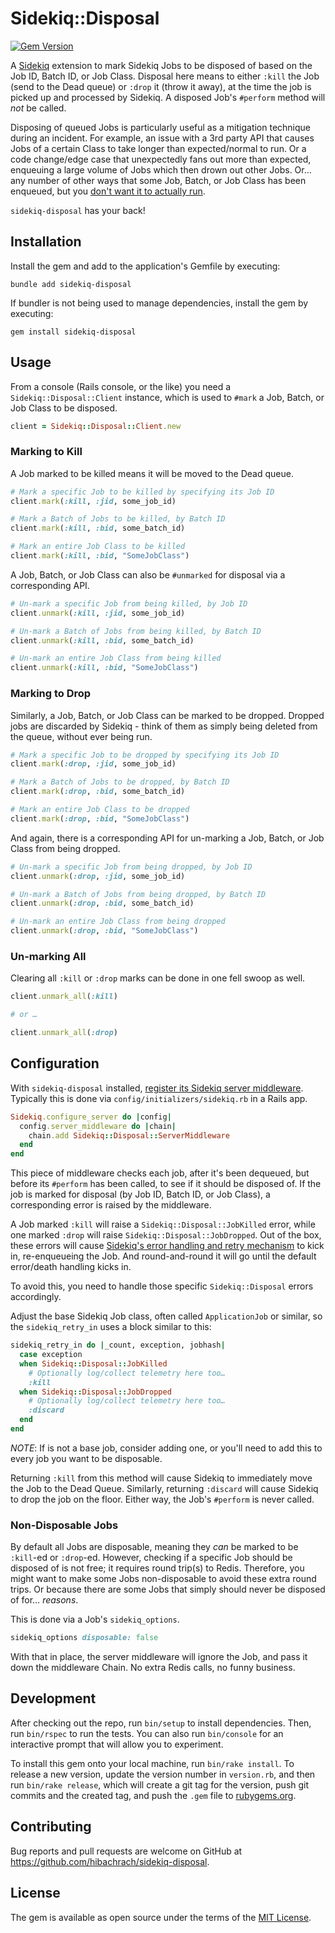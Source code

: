 # Sidekiq::Disposal

[![Gem Version](https://badge.fury.io/rb/sidekiq-disposal.svg?icon=si%3Arubygems&icon_color=%23ff2600)](https://badge.fury.io/rb/sidekiq-disposal)

A [Sidekiq][sidekiq] extension to mark Sidekiq Jobs to be disposed of based on the Job ID, Batch ID, or Job Class.
Disposal here means to either `:kill` the Job (send to the Dead queue) or `:drop` it (throw it away), at the time the job is picked up and processed by Sidekiq.
A disposed Job's `#perform` method will _not_ be called.

Disposing of queued Jobs is particularly useful as a mitigation technique during an incident.
For example, an issue with a 3rd party API that causes Jobs of a certain Class to take longer than expected/normal to run.
Or a code change/edge case that unexpectedly fans out more than expected, enqueuing a large volume of Jobs which then drown out other Jobs.
Or… any number of other ways that some Job, Batch, or Job Class has been enqueued, but you [don't want it to actually run][cancel-jobs].

`sidekiq-disposal` has your back!

## Installation

Install the gem and add to the application's Gemfile by executing:

```console
bundle add sidekiq-disposal
```

If bundler is not being used to manage dependencies, install the gem by executing:

```console
gem install sidekiq-disposal
```

## Usage

From a console (Rails console, or the like) you need a `Sidekiq::Disposal::Client` instance, which is used to `#mark` a Job, Batch, or Job Class to be disposed.

```ruby
client = Sidekiq::Disposal::Client.new
```

### Marking to Kill

A Job marked to be killed means it will be moved to the Dead queue.

```ruby
# Mark a specific Job to be killed by specifying its Job ID
client.mark(:kill, :jid, some_job_id)

# Mark a Batch of Jobs to be killed, by Batch ID
client.mark(:kill, :bid, some_batch_id)

# Mark an entire Job Class to be killed
client.mark(:kill, :bid, "SomeJobClass")
```

A Job, Batch, or Job Class can also be `#unmarked` for disposal via a corresponding API.

```ruby
# Un-mark a specific Job from being killed, by Job ID
client.unmark(:kill, :jid, some_job_id)

# Un-mark a Batch of Jobs from being killed, by Batch ID
client.unmark(:kill, :bid, some_batch_id)

# Un-mark an entire Job Class from being killed
client.unmark(:kill, :bid, "SomeJobClass")
```

### Marking to Drop

Similarly, a Job, Batch, or Job Class can be marked to be dropped.
Dropped jobs are discarded by Sidekiq - think of them as simply being deleted from the queue, without ever being run.

```ruby
# Mark a specific Job to be dropped by specifying its Job ID 
client.mark(:drop, :jid, some_job_id)

# Mark a Batch of Jobs to be dropped, by Batch ID
client.mark(:drop, :bid, some_batch_id)

# Mark an entire Job Class to be dropped
client.mark(:drop, :bid, "SomeJobClass")
```

And again, there is a corresponding API for un-marking a Job, Batch, or Job Class from being dropped.

```ruby
# Un-mark a specific Job from being dropped, by Job ID
client.unmark(:drop, :jid, some_job_id)

# Un-mark a Batch of Jobs from being dropped, by Batch ID
client.unmark(:drop, :bid, some_batch_id)

# Un-mark an entire Job Class from being dropped
client.unmark(:drop, :bid, "SomeJobClass")
```

### Un-marking All

Clearing all `:kill` or `:drop` marks can be done in one fell swoop as well.

```ruby
client.unmark_all(:kill)

# or …

client.unmark_all(:drop)
```

## Configuration

With `sidekiq-disposal` installed, [register its Sidekiq server middleware][sidekiq-register-middleware].
Typically this is done via `config/initializers/sidekiq.rb` in a Rails app.

```ruby
Sidekiq.configure_server do |config|
  config.server_middleware do |chain|
    chain.add Sidekiq::Disposal::ServerMiddleware
  end
end
```

This piece of middleware checks each job, after it's been dequeued, but before its `#perform` has been called, to see if it should be disposed of.
If the job is marked for disposal (by Job ID, Batch ID, or Job Class), a corresponding error is raised by the middleware.

A Job marked `:kill` will raise a `Sidekiq::Disposal::JobKilled` error, while one marked `:drop` will raise `Sidekiq::Disposal::JobDropped`.
Out of the box, these errors will cause [Sidekiq's error handling and retry mechanism][sidekiq-retries] to kick in, re-enqueueing the Job.
And round-and-round it will go until the default error/death handling kicks in.

To avoid this, you need to handle those specific `Sidekiq::Disposal` errors accordingly.

Adjust the base Sidekiq Job class, often called `ApplicationJob` or similar, so the `sidekiq_retry_in` uses a block similar to this:

```ruby
sidekiq_retry_in do |_count, exception, jobhash|
  case exception
  when Sidekiq::Disposal::JobKilled
    # Optionally log/collect telemetry here too…
    :kill
  when Sidekiq::Disposal::JobDropped
    # Optionally log/collect telemetry here too…
    :discard
  end
end
```

_NOTE_: If is not a base job, consider adding one, or you'll need to add this to every job you want to be disposable.

Returning `:kill` from this method will cause Sidekiq to immediately move the Job to the Dead Queue.
Similarly, returning `:discard` will cause Sidekiq to drop the job on the floor.
Either way, the Job's `#perform` is never called.

### Non-Disposable Jobs

By default all Jobs are disposable, meaning they _can_ be marked to be `:kill`-ed or `:drop`-ed.
However, checking if a specific Job should be disposed of is not free; it requires round trip(s) to Redis.
Therefore, you might want to make some Jobs non-disposable to avoid these extra round trips.
Or because there are some Jobs that simply should never be disposed of for… _reasons_.

This is done via a Job's `sidekiq_options`.

```ruby
sidekiq_options disposable: false
```

With that in place, the server middleware will ignore the Job, and pass it down the middleware Chain.
No extra Redis calls, no funny business.

## Development

After checking out the repo, run `bin/setup` to install dependencies.
Then, run `bin/rspec` to run the tests.
You can also run `bin/console` for an interactive prompt that will allow you to experiment.

To install this gem onto your local machine, run `bin/rake install`.
To release a new version, update the version number in `version.rb`, and then run `bin/rake release`, which will create a git tag for the version, push git commits and the created tag, and push the `.gem` file to [rubygems.org](https://rubygems.org).

## Contributing

Bug reports and pull requests are welcome on GitHub at https://github.com/hibachrach/sidekiq-disposal.

## License

The gem is available as open source under the terms of the [MIT License](https://opensource.org/licenses/MIT).

[sidekiq]: https://sidekiq.org "Simple, efficient background jobs for Ruby."
[sidekiq-register-middleware]: https://github.com/sidekiq/sidekiq/wiki/Middleware#registering-middleware "Registering Sidekiq Middleware"
[sidekiq-retries]: https://github.com/sidekiq/sidekiq/wiki/Error-Handling "Sidekiq Error Handling and Retries"
[cancel-jobs]: https://github.com/sidekiq/sidekiq/wiki/FAQ#how-do-i-cancel-a-sidekiq-job "How do I cancel a Sidekiq Job?"
